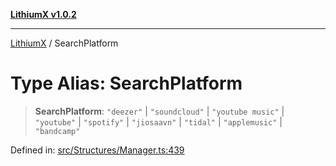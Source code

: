 [**LithiumX v1.0.2**](../README.md)

***

[LithiumX](../globals.md) / SearchPlatform

# Type Alias: SearchPlatform

> **SearchPlatform**: `"deezer"` \| `"soundcloud"` \| `"youtube music"` \| `"youtube"` \| `"spotify"` \| `"jiosaavn"` \| `"tidal"` \| `"applemusic"` \| `"bandcamp"`

Defined in: [src/Structures/Manager.ts:439](https://github.com/anantix-network/LithiumX/blob/791eed01fbe9f7030525ce976bc687f47cb06e89/src/Structures/Manager.ts#L439)
